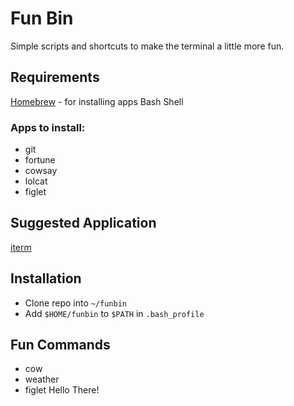 
# Fun Bin #

Simple scripts and shortcuts to make the terminal a little more fun.

## Requirements ##

[Homebrew](https://brew.sh/) - for installing apps
Bash Shell

### Apps to install: ###

* git
* fortune
* cowsay
* lolcat
* figlet

## Suggested Application ##

[iterm](https://iterm2.com/)

## Installation ##

* Clone repo into `~/funbin`
* Add `$HOME/funbin` to `$PATH` in `.bash_profile`

## Fun Commands ##

* cow
* weather
* figlet Hello There!
